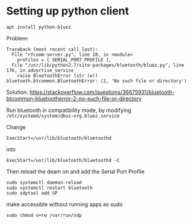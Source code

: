 # Setting up python client

```
apt install python-bluez
```

Problem:
```
Traceback (most recent call last):
  File "rfcomm-server.py", line 20, in <module>
    profiles = [ SERIAL_PORT_PROFILE ],
  File "/usr/lib/python2.7/site-packages/bluetooth/bluez.py", line 176, in advertise_service
    raise BluetoothError (str (e))
bluetooth.btcommon.BluetoothError: (2, 'No such file or directory')
```
Solution:
https://stackoverflow.com/questions/36675931/bluetooth-btcommon-bluetootherror-2-no-such-file-or-directory

Run bluetooth in compatibility mode, by modifying `/etc/systemd/system/dbus-org.bluez.service`

Change

```
ExecStart=/usr/lib/bluetooth/bluetoothd
```
into
```
ExecStart=/usr/lib/bluetooth/bluetoothd -C
```

Then reload the deam on and add the Serial Port Profile

```
sudo systemctl daemon-reload
sudo systemctl restart bluetooth
sudo sdptool add SP
```

make accessible without running apps as sudo
```
sudo chmod o+rw /var/run/sdp
```
